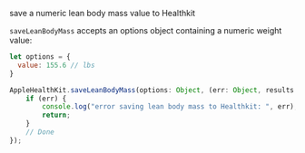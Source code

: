 save a numeric lean body mass value to Healthkit

`saveLeanBodyMass` accepts an options object containing a numeric weight value:
```javascript
let options = {
  value: 155.6 // lbs
}
```

```javascript
AppleHealthKit.saveLeanBodyMass(options: Object, (err: Object, results: Object) => {
    if (err) {
        console.log("error saving lean body mass to Healthkit: ", err);
        return;
    }
    // Done
});
```
